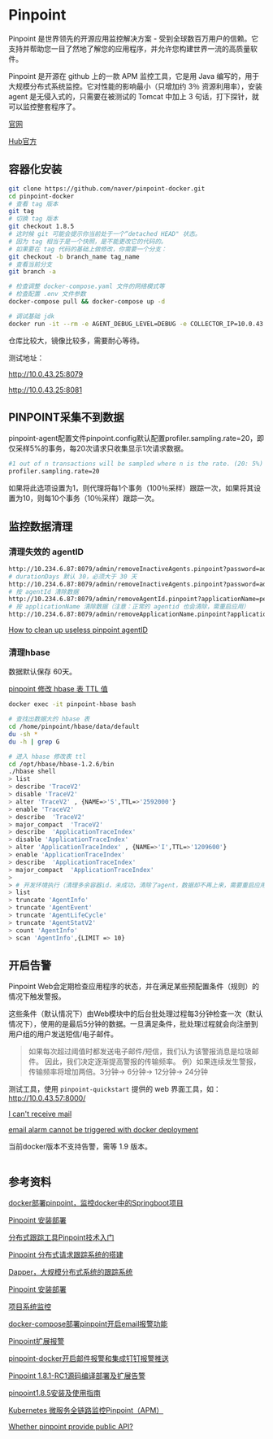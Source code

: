 # Pinpoint

Pinpoint 是世界领先的开源应用监控解决方案 - 受到全球数百万用户的信赖。它支持并帮助您一目了然地了解您的应用程序，并允许您构建世界一流的高质量软件。

Pinpoint 是开源在 github 上的一款 APM 监控工具，它是用 Java 编写的，用于大规模分布式系统监控。它对性能的影响最小（只增加约 3％ 资源利用率），安装 agent 是无侵入式的，只需要在被测试的 Tomcat 中加上 3 句话，打下探针，就可以监控整套程序了。

[官网](https://github.com/naver/pinpoint-docker)

[Hub官方](https://hub.docker.com/u/pinpointdocker/)

## 容器化安装

```sh
git clone https://github.com/naver/pinpoint-docker.git
cd pinpoint-docker
# 查看 tag 版本
git tag
# 切换 tag 版本
git checkout 1.8.5
# 这时候 git 可能会提示你当前处于一个“detached HEAD" 状态。
# 因为 tag 相当于是一个快照，是不能更改它的代码的。
# 如果要在 tag 代码的基础上做修改，你需要一个分支： 
git checkout -b branch_name tag_name
# 查看当前分支
git branch -a

# 检查调整 docker-compose.yaml 文件的网络模式等
# 检查配置 .env 文件参数
docker-compose pull && docker-compose up -d

# 调试基础 jdk
docker run -it --rm -e AGENT_DEBUG_LEVEL=DEBUG -e COLLECTOR_IP=10.0.43.25 hub.wonhigh.cn/basic/alpine-java:8_jdk_pinpoint_agent bash
```

仓库比较大，镜像比较多，需要耐心等待。

测试地址：

http://10.0.43.25:8079

http://10.0.43.25:8081

## PINPOINT采集不到数据

pinpoint-agent配置文件pinpoint.config默认配置profiler.sampling.rate=20，即仅采样5%的事务，每20次请求只收集显示1次请求数据。

```sh
#1 out of n transactions will be sampled where n is the rate. (20: 5%)
profiler.sampling.rate=20
```

如果将此选项设置为1，则代理将每1个事务（100％采样）跟踪一次，如果将其设置为10，则每10个事务（10％采样）跟踪一次。

## 监控数据清理

### 清理失效的 agentID

```sh
http://10.234.6.87:8079/admin/removeInactiveAgents.pinpoint?password=admin
# durationDays 默认 30，必须大于 30 天
http://10.234.6.87:8079/admin/removeInactiveAgents.pinpoint?password=admin&durationDays=30
# 按 agentId 清除数据
http://10.234.6.87:8079/admin/removeAgentId.pinpoint?applicationName=petrel-priv-api&agentId=0e9bdf1e7818&password=admin
# 按 applicationName 清除数据（注意：正常的 agentid 也会清除，需重启应用）
http://10.234.6.87:8079/admin/removeApplicationName.pinpoint?applicationName=petrel-priv-api&password=admin
```

[How to clean up useless pinpoint agentID](https://github.com/naver/pinpoint/issues/6064)

### 清理hbase

数据默认保存 60天。

[pinpoint 修改 hbase 表 TTL 值](https://cloud.tencent.com/developer/article/1423933)

```sh
docker exec -it pinpoint-hbase bash

# 查找出数据大的 hbase 表
cd /home/pinpoint/hbase/data/default
du -sh *
du -h | grep G

# 进入 hbase 修改表 ttl
cd /opt/hbase/hbase-1.2.6/bin
./hbase shell
> list
> describe 'TraceV2'
> disable 'TraceV2'
> alter 'TraceV2' , {NAME=>'S',TTL=>'2592000'}
> enable 'TraceV2'
> describe  'TraceV2'
> major_compact  'TraceV2'
> describe  'ApplicationTraceIndex'
> disable 'ApplicationTraceIndex'
> alter 'ApplicationTraceIndex' , {NAME=>'I',TTL=>'1209600'}
> enable 'ApplicationTraceIndex'
> describe  'ApplicationTraceIndex'
> major_compact  'ApplicationTraceIndex'
> 
> # 开发环境执行（清理多余容器id，未成功，清除了agent，数据却不再上来，需要重启应用，不可取）
> list
> truncate 'AgentInfo'
> truncate 'AgentEvent'
> truncate 'AgentLifeCycle'
> truncate 'AgentStatV2'
> count 'AgentInfo'
> scan 'AgentInfo',{LIMIT => 10}
```

## 开启告警

Pinpoint Web会定期检查应用程序的状态，并在满足某些预配置条件（规则）的情况下触发警报。

这些条件（默认情况下）由Web模块中的后台批处理过程每3分钟检查一次（默认情况下），使用的是最后5分钟的数据。一旦满足条件，批处理过程就会向注册到用户组的用户发送短信/电子邮件。

> 如果每次超过阈值时都发送电子邮件/短信，我们认为该警报消息是垃圾邮件。
因此，我们决定逐渐提高警报的传输频率。
例）如果连续发生警报，​​传输频率将增加两倍。3分钟-> 6分钟-> 12分钟-> 24分钟

测试工具，使用 `pinpoint-quickstart` 提供的 web 界面工具，如：http://10.0.43.57:8000/

[I can't receive mail ](https://github.com/naver/pinpoint-docker/issues/18)

[email alarm cannot be triggered with docker deployment](https://github.com/naver/pinpoint/issues/6082)

当前docker版本不支持告警，需等 1.9 版本。

```sh

```

## 参考资料

[docker部署pinpoint，监控docker中的Springboot项目](https://blog.csdn.net/tianyaleixiaowu/article/details/78727050)

[Pinpoint 安装部署](https://www.cnblogs.com/yyhh/p/6106472.html)

[分布式跟踪工具Pinpoint技术入门](https://blog.csdn.net/heyeqingquan/article/details/74456591)

[Pinpoint 分布式请求跟踪系统的搭建](https://segmentfault.com/a/1190000011290541)

[Dapper，大规模分布式系统的跟踪系统](http://bigbully.github.io/Dapper-translation/)

[Pinpoint 安装部署](https://www.cnblogs.com/yyhh/p/6106472.html)

[项目系统监控](https://my.oschina.net/u/3084514/blog/1624907)

[docker-compose部署pinpoint开启email报警功能](https://cloud.tencent.com/developer/article/1423177)

[Pinpoint扩展报警](https://blog.csdn.net/xvshu/article/details/79814549)

[pinpoint-docker开启邮件报警和集成钉钉报警推送](https://juejin.im/post/5ca4ac7d51882543b81adf47)

[Pinpoint 1.8.1-RC1源码编译部署及扩展告警](https://www.gaoyaqiu.com/post/pinpoint/pinpoint-source-compile-alarm/)

[pinpoint1.8.5安装及使用指南](https://www.cnblogs.com/luozhiyun/p/11664534.html)

[Kubernetes 微服务全链路监控Pinpoint（APM）](https://www.liuyalei.top/1692.html)

[Whether pinpoint provide public API?](https://github.com/naver/pinpoint/issues/3245)
